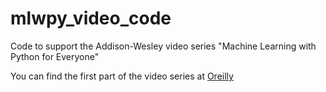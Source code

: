 # mlwpy_video_code
Code to support the Addison-Wesley video series "Machine Learning with Python for Everyone"

You can find the first part of the video series at [Oreilly](https://learning.oreilly.com/videos/programming-foundations-of/9780136733249)

